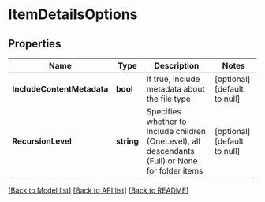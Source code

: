 # ItemDetailsOptions

## Properties
Name | Type | Description | Notes
------------ | ------------- | ------------- | -------------
**IncludeContentMetadata** | **bool** | If true, include metadata about the file type | [optional] [default to null]
**RecursionLevel** | **string** | Specifies whether to include children (OneLevel), all descendants (Full) or None for folder items | [optional] [default to null]

[[Back to Model list]](../README.md#documentation-for-models) [[Back to API list]](../README.md#documentation-for-api-endpoints) [[Back to README]](../README.md)


